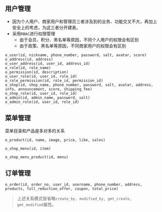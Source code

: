 ## 用户管理
- 因为个人用户、商家用户和管理员三者涉及到的业务、功能交叉不大，再加上安全上的考虑，为这三者分开建表。
- 采用`RBAC`进行权限管理
	- 由于会员、积分、黑名单等原因，不同个人用户的权限会有区别
	- 由于政策、黑名单等原因，不同商家用户的权限会有区别
```
o_user(id, nickname, phone_number, password, salt, avatar, score)
o_address(id, address)
o_user_address(id, user_id, address_id)
o_role(id, role_name)
o_permission(id, description)
o_user_role(id, user_id, role_id)
o_role_permission(id, role_id, permission_id)
o_shop(id, shop_name, phone_number, password, salt, avatar, address, info, announcement, score, shipping_fee)
o_shop_role(id, user_id, role_id)
o_admin(id, admin_name, password, salt)
o_admin_role(id, user_id, role_id)
```

## 菜单管理
菜单目录和产品是多对多的关系
```
o_product(id, name, image, price, like, sales)
```
```
o_shop_menu(id, item)
```
```
o_shop_menu_product(id, menu)
```
## 订单管理

```
o_order(id, order_no, user_id, username, phone_number, address, products, full_reduction_offer, coupon, total_price)
```

> 上述关系模式皆省略`create_by, modified_by, gmt_create, gmt_modified`属性。
<!--stackedit_data:
eyJoaXN0b3J5IjpbMTk2MzgxNzc2NiwxMjI4NTUwODQ0LC0xMT
IxOTM3NDk5LDE5NDQ1MDg3NDYsLTg0MDg0NTIwOCwtOTUzNzg5
ODQxLC0xNDc5Mjk2NTI5LC0xMTEyMTA4OTA4LDE0MjA5NzYwOD
ksLTcyMjgwNDI0NSwtMjEyMzg3NjAzMSwtMTcxODIxNDE1LC0x
Njk4MDg0OTE0LC0xODUzNjgxMDQwLDE2NDE5Njc1ODIsMjExNj
E1MzA4NiwtMTkyMTQyMTY5Nl19
-->